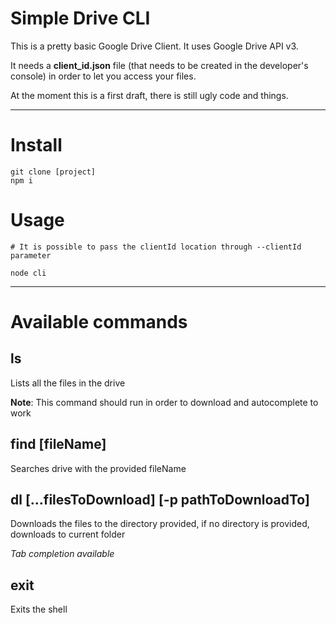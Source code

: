 # Simple Drive CLI

This is a pretty basic Google Drive Client. It uses Google Drive API v3.

It needs a **client_id.json** file (that needs to be created in the developer's console) in order to let you access your files.



At the moment this is a first draft, there is still ugly code and things.

___



# Install

```
git clone [project]
npm i
```

# Usage

```
# It is possible to pass the clientId location through --clientId parameter

node cli

```


___




# Available commands


## ls

Lists all the files in the drive

**Note**: This command should run in order to download and autocomplete to work


## find [fileName]

Searches drive with the provided fileName


## dl [...filesToDownload] [-p pathToDownloadTo]

Downloads the files to the directory provided, if no directory is provided, downloads to current folder

*Tab completion available*

## exit

Exits the shell
